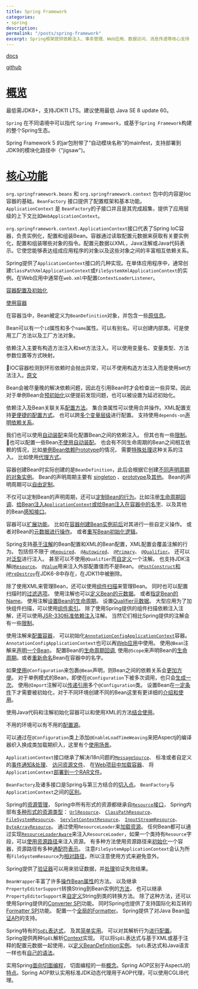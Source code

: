 ```yaml
---
title: Spring Framework
categories:
- spring
description: 
permalink: "/posts/spring-framework"
excerpt: Spring框架提供依赖注入、事务管理、Web应用、数据访问、消息传递等核心支持
---
```


[docs](https://docs.spring.io/spring-framework/docs/5.2.9.RELEASE/spring-framework-reference/)

[github](https://github.com/spring-projects/spring-framework)

# [概览](https://docs.spring.io/spring-framework/docs/5.2.9.RELEASE/spring-framework-reference/overview.html#overview)

最低需JDK8+，支持JDK11 LTS。建议使用最低 Java SE 8 update 60。

`Spring` 在不同语境中可以指代 `Spring Framework`，或基于`Spring Framework`构建的整个Spring生态。

Spring Framework 5 的jar包附带了“自动模块名称”的mainfest，支持部署到JDK9的模块化路径中（"jigsaw")。

# [核心功能](https://docs.spring.io/spring-framework/docs/5.2.9.RELEASE/spring-framework-reference/core.html#spring-core)

`org.springframework.beans` 和 `org.springframework.context` 包中的内容是Ioc容器的基础。`BeanFactory` 接口提供了配置框架和基本功能。`ApplicationContext` 是 `BeanFactory`的子接口并且是其完成超集，提供了应用层级的上下文比如`WebApplicationContext`。

`org.springframework.context.ApplicationContext`接口代表了Spring IoC容器，负责实例化，配置和组装Bean。容器通过读取配置元数据来获取有关要实例化，配置和组装哪些对象的指令。配置元数据以XML，Java注解或Java代码表示。它使您能够表达组成应用程序的对象以及这些对象之间的丰富相互依赖关系。

Spring提供了`ApplicationContext`接口的几种实现。在单体应用程序中，通常创建`ClassPathXmlApplicationContext`或`FileSystemXmlApplicationContext`的实例。在Web应用中通常在`web.xml`中配置`ContextLoaderListener`。

[容器配置及初始化](https://docs.spring.io/spring-framework/docs/5.2.9.RELEASE/spring-framework-reference/core.html#beans-factory-instantiation)

[使用容器](https://docs.spring.io/spring-framework/docs/5.2.9.RELEASE/spring-framework-reference/core.html#beans-factory-client)

在容器当中，Bean被定义为`BeanDefinition`对象，并包含一些[原信息](https://docs.spring.io/spring-framework/docs/5.2.9.RELEASE/spring-framework-reference/core.html#beans-definition)。

Bean可以有一个`id`属性和多个`name`属性。可以有别名。可以创建内部类。可是使用工厂方法以及工厂方法对象。

依赖注入主要有构造方法注入和set方法注入。可以使用变量名、变量类型、方法参数位置等方式映射。

IOC容器检测到环形依赖时会抛出异常，可以不使用构造方法注入而是使用set方法注入。[原文](https://docs.spring.io/spring-framework/docs/5.2.9.RELEASE/spring-framework-reference/core.html#beans-dependency-resolution)

Bean会被尽量晚的解决依赖问题，因此在引用Bean时才会检查出一些异常。因此对于单例Bean会[预初始化](https://docs.spring.io/spring-framework/docs/5.2.9.RELEASE/spring-framework-reference/core.html#beans-factory-lazy-init)以便提前发现问题，也可以被设置为延迟初始化。

依赖注入及Bean关联关系[配置方法](https://docs.spring.io/spring-framework/docs/5.2.9.RELEASE/spring-framework-reference/core.html#beans-factory-properties-detailed)。
集合类属性可以使用合并操作。XML配置支持[更便捷的配置方式](https://docs.spring.io/spring-framework/docs/5.2.9.RELEASE/spring-framework-reference/core.html#beans-p-namespace)。
也可以跨[多个变量层级](https://docs.spring.io/spring-framework/docs/5.2.9.RELEASE/spring-framework-reference/core.html#beans-compound-property-names)进行配置。
支持使用`depends-on`[声明依赖关系](https://docs.spring.io/spring-framework/docs/5.2.9.RELEASE/spring-framework-reference/core.html#beans-factory-dependson)。

我们也可以使用[自动装配](https://docs.spring.io/spring-framework/docs/5.2.9.RELEASE/spring-framework-reference/core.html#beans-factory-autowire)来简化配置Bean之间的依赖注入。
但其也有一些[限制](https://docs.spring.io/spring-framework/docs/5.2.9.RELEASE/spring-framework-reference/core.html#beans-autowired-exceptions)。
也可以配置一些Bean[不使用自动装配](https://docs.spring.io/spring-framework/docs/5.2.9.RELEASE/spring-framework-reference/core.html#beans-factory-autowire-candidate)。
也会有不同生命周期的Bean之间相互依赖的情况，比如[单例Bean依赖Prototype](https://docs.spring.io/spring-framework/docs/5.2.9.RELEASE/spring-framework-reference/core.html#beans-factory-scopes-sing-prot-interaction)的情况，
需要[特殊处理](https://docs.spring.io/spring-framework/docs/5.2.9.RELEASE/spring-framework-reference/core.html#beans-factory-method-injection)这种关系的注入。
比如使用[代理方式](https://docs.spring.io/spring-framework/docs/5.2.9.RELEASE/spring-framework-reference/core.html#beans-factory-scopes-other-injection)。

容器创建Bean时实际创建的是`BeanDefinition`，此后会根据它创建[不同声明周期的对象实例](https://docs.spring.io/spring-framework/docs/5.2.9.RELEASE/spring-framework-reference/core.html#beans-factory-scopes)。
Bean的声明周期主要有 [singleton](https://docs.spring.io/spring-framework/docs/5.2.9.RELEASE/spring-framework-reference/core.html#beans-factory-scopes-singleton) 、[prototype](https://docs.spring.io/spring-framework/docs/5.2.9.RELEASE/spring-framework-reference/core.html#beans-factory-scopes-prototype)及[其他](https://docs.spring.io/spring-framework/docs/5.2.9.RELEASE/spring-framework-reference/core.html#beans-factory-scopes-other)。
Bean的声明周期可以[自由定制](https://docs.spring.io/spring-framework/docs/5.2.9.RELEASE/spring-framework-reference/core.html#beans-factory-scopes-custom)。

不仅可以定制Bean的声明周期，还可以[定制Bean的行为](https://docs.spring.io/spring-framework/docs/5.2.9.RELEASE/spring-framework-reference/core.html#beans-factory-nature)。比如注册[生命周期回调](https://docs.spring.io/spring-framework/docs/5.2.9.RELEASE/spring-framework-reference/core.html#beans-factory-lifecycle)、[给Bean注入`ApplicationContext`或给Bean注入在容器中的名字](https://docs.spring.io/spring-framework/docs/5.2.9.RELEASE/spring-framework-reference/core.html#beans-factory-aware)、以及其他的Bean[感知接口](https://docs.spring.io/spring-framework/docs/5.2.9.RELEASE/spring-framework-reference/core.html#aware-list)。

容器可以[扩展功能](https://docs.spring.io/spring-framework/docs/5.2.9.RELEASE/spring-framework-reference/core.html#beans-factory-extension)。
比如在[容器创建Bean实例前后](https://docs.spring.io/spring-framework/docs/5.2.9.RELEASE/spring-framework-reference/core.html#beans-factory-extension-bpp)对其进行一些自定义操作。
或者对Bean的[元数据进行操作](https://docs.spring.io/spring-framework/docs/5.2.9.RELEASE/spring-framework-reference/core.html#beans-factory-extension-factory-postprocessors)。
或者[重写Bean初始化逻辑](https://docs.spring.io/spring-framework/docs/5.2.9.RELEASE/spring-framework-reference/core.html#beans-factory-extension-factorybean)。

Spring支持[基于注解](https://docs.spring.io/spring-framework/docs/5.2.9.RELEASE/spring-framework-reference/core.html#beans-annotation-config)的Bean配置和XML的Bean配置，XML配置会覆盖注解的行为。
包括但不限于 
[`@Required`](https://docs.spring.io/spring-framework/docs/5.2.9.RELEASE/spring-framework-reference/core.html#beans-required-annotation)、
[`@Autowired`](https://docs.spring.io/spring-framework/docs/5.2.9.RELEASE/spring-framework-reference/core.html#beans-autowired-annotation)、
[`@Primary`](https://docs.spring.io/spring-framework/docs/5.2.9.RELEASE/spring-framework-reference/core.html#beans-autowired-annotation-primary)、
[`@Qualifier`](https://docs.spring.io/spring-framework/docs/5.2.9.RELEASE/spring-framework-reference/core.html#beans-autowired-annotation-qualifiers)。
还可以对[泛型](https://docs.spring.io/spring-framework/docs/5.2.9.RELEASE/spring-framework-reference/core.html#beans-generics-as-qualifiers)进行注入。
甚至可以不使用`@Qualifier`而[自定义](https://docs.spring.io/spring-framework/docs/5.2.9.RELEASE/spring-framework-reference/core.html#beans-custom-autowire-configurer)一个注解。
也支持JDK注解[`@Resource`](https://docs.spring.io/spring-framework/docs/5.2.9.RELEASE/spring-framework-reference/core.html#beans-resource-annotation)。
[`@Value`](https://docs.spring.io/spring-framework/docs/5.2.9.RELEASE/spring-framework-reference/core.html#beans-value-annotations)用来注入外部配置值而不是Bean。
[`@PostConstruct`和`@PreDestroy`](https://docs.spring.io/spring-framework/docs/5.2.9.RELEASE/spring-framework-reference/core.html#beans-postconstruct-and-predestroy-annotations)在JDK6-8中存在，在JDK11中被删除。

除了使用XML来管理Bean，还可以使用[组件扫描](https://docs.spring.io/spring-framework/docs/5.2.9.RELEASE/spring-framework-reference/core.html#beans-classpath-scanning)来管理Bean。
同时也可以配置扫描时的[过滤选项](https://docs.spring.io/spring-framework/docs/5.2.9.RELEASE/spring-framework-reference/core.html#beans-scanning-filters)。
使用注解也可以[定义Bean的元数据](https://docs.spring.io/spring-framework/docs/5.2.9.RELEASE/spring-framework-reference/core.html#beans-factorybeans-annotations)。
或者[指定Bean的Name](https://docs.spring.io/spring-framework/docs/5.2.9.RELEASE/spring-framework-reference/core.html#beans-scanning-name-generator)。
使用注解[设置Bean的生命周期](https://docs.spring.io/spring-framework/docs/5.2.9.RELEASE/spring-framework-reference/core.html#beans-scanning-scope-resolver)。
设置[Qualifier元数据](https://docs.spring.io/spring-framework/docs/5.2.9.RELEASE/spring-framework-reference/core.html#beans-scanning-qualifiers)。
大型应用为了加快组件扫描，可以使用[组件索引](https://docs.spring.io/spring-framework/docs/5.2.9.RELEASE/spring-framework-reference/core.html#beans-scanning-index)。
除了使用Spring提供的组件扫描依赖注入注解，还可以使用[JSR-330标准依赖注入](https://docs.spring.io/spring-framework/docs/5.2.9.RELEASE/spring-framework-reference/core.html#beans-standard-annotations)注解。
当然它们相比Spring提供的注解会有一些[限制](https://docs.spring.io/spring-framework/docs/5.2.9.RELEASE/spring-framework-reference/core.html#beans-standard-annotations-limitations)。

使用注解来[配置容器](https://docs.spring.io/spring-framework/docs/5.2.9.RELEASE/spring-framework-reference/core.html#beans-java)，
可以初始化[`AnnotationConfigApplicationContext`](https://docs.spring.io/spring-framework/docs/5.2.9.RELEASE/spring-framework-reference/core.html#beans-java-instantiating-container)容器。`AnnotationConfigApplicationContext`也可以再[Web应用](https://docs.spring.io/spring-framework/docs/5.2.9.RELEASE/spring-framework-reference/core.html#beans-java-instantiating-container-web)中使用。
使用`@Bean`注解来[声明一个Bean](https://docs.spring.io/spring-framework/docs/5.2.9.RELEASE/spring-framework-reference/core.html#beans-java-declaring-a-bean)，
配置Bean的[生命周期回调](https://docs.spring.io/spring-framework/docs/5.2.9.RELEASE/spring-framework-reference/core.html#beans-java-lifecycle-callbacks),
使用`@Scope`来声明Bean的[生命周期](https://docs.spring.io/spring-framework/docs/5.2.9.RELEASE/spring-framework-reference/core.html#beans-java-specifying-bean-scope)。或者[重新命名](https://docs.spring.io/spring-framework/docs/5.2.9.RELEASE/spring-framework-reference/core.html#beans-java-customizing-bean-naming)Bean在容器中的名字。

如果[使用](https://docs.spring.io/spring-framework/docs/5.2.9.RELEASE/spring-framework-reference/core.html#beans-java-configuration-annotation)`@Configuration`来包裹`@Bean`声明，则Bean之间的依赖关系会[更加方便](https://docs.spring.io/spring-framework/docs/5.2.9.RELEASE/spring-framework-reference/core.html#beans-java-injecting-dependencies)。
对于单例模式的Bean，即使在`@Configuration`下被多次调用，也只会[生成一次](https://docs.spring.io/spring-framework/docs/5.2.9.RELEASE/spring-framework-reference/core.html#beans-java-further-information-java-config)。
使用`@Import`注解可以[传递引用](https://docs.spring.io/spring-framework/docs/5.2.9.RELEASE/spring-framework-reference/core.html#beans-java-using-import)多个`@Configuration`类。
设置Bean在[一定条件](https://docs.spring.io/spring-framework/docs/5.2.9.RELEASE/spring-framework-reference/core.html#beans-java-conditional)下才需要被初始化，对于不同环境创建不同的Bean这里有更详细的[介绍和使用](https://docs.spring.io/spring-framework/docs/5.2.9.RELEASE/spring-framework-reference/core.html#beans-definition-profiles)。

使用Java代码和注解初始化容器可以和使用XML的方法[结合使用](https://docs.spring.io/spring-framework/docs/5.2.9.RELEASE/spring-framework-reference/core.html#beans-java-combining)。

不用的环境可以有不用的[配置源](https://docs.spring.io/spring-framework/docs/5.2.9.RELEASE/spring-framework-reference/core.html#beans-property-source-abstraction)。

可以通过在`@Configuration`类上添加`@EnableLoadTimeWeaving`来把Aspectj的编译器织入换成类加载期织入，这里有个[使用场景](https://www.cnblogs.com/davidwang456/p/5633609.html)。

`ApplicationContext`接口继承了解决i18n问题的[`MessageSource`](https://docs.spring.io/spring-framework/docs/5.2.9.RELEASE/spring-framework-reference/core.html#context-functionality-messagesource)、
标准或者自定义的[事件通知&处理](https://docs.spring.io/spring-framework/docs/5.2.9.RELEASE/spring-framework-reference/core.html#context-functionality-events)、
[访问资源文件](https://docs.spring.io/spring-framework/docs/5.2.9.RELEASE/spring-framework-reference/core.html#context-functionality-resources)、
在[Web项目中加载容器](https://docs.spring.io/spring-framework/docs/5.2.9.RELEASE/spring-framework-reference/core.html#context-create)、
将`ApplicationContext`[部署到一个RAR文件](https://docs.spring.io/spring-framework/docs/5.2.9.RELEASE/spring-framework-reference/core.html#context-deploy-rar)。

`BeanFactory`及诸多接口是Spring与第三方结合的[切入点](https://docs.spring.io/spring-framework/docs/5.2.9.RELEASE/spring-framework-reference/core.html#beans-beanfactory)。
`BeanFactory`与`ApplicationContext`之间的[区别](https://docs.spring.io/spring-framework/docs/5.2.9.RELEASE/spring-framework-reference/core.html#context-introduction-ctx-vs-beanfactory)。

Spring的[资源管理](https://docs.spring.io/spring-framework/docs/5.2.9.RELEASE/spring-framework-reference/core.html#resources)，
Spring中所有形式的资源都继承自[`Resource`接口](https://docs.spring.io/spring-framework/docs/5.2.9.RELEASE/spring-framework-reference/core.html#resources-resource)，
Spring内部有[多种形式的资源类型](https://docs.spring.io/spring-framework/docs/5.2.9.RELEASE/spring-framework-reference/core.html#resources-implementations)：
[`UrlResource`](https://docs.spring.io/spring-framework/docs/5.2.9.RELEASE/spring-framework-reference/core.html#resources-implementations-urlresource)、
[`ClassPathResource`](https://docs.spring.io/spring-framework/docs/5.2.9.RELEASE/spring-framework-reference/core.html#resources-implementations-classpathresource)、
[`FileSystemResource`](https://docs.spring.io/spring-framework/docs/5.2.9.RELEASE/spring-framework-reference/core.html#resources-implementations-filesystemresource)、
[`ServletContextResource`](https://docs.spring.io/spring-framework/docs/5.2.9.RELEASE/spring-framework-reference/core.html#resources-implementations-servletcontextresource)、
[`InputStreamResource`](https://docs.spring.io/spring-framework/docs/5.2.9.RELEASE/spring-framework-reference/core.html#resources-implementations-inputstreamresource)、
[`ByteArrayResource`](https://docs.spring.io/spring-framework/docs/5.2.9.RELEASE/spring-framework-reference/core.html#resources-implementations-bytearrayresource)。
通过使用`ResourceLoader`来[加载资源](https://docs.spring.io/spring-framework/docs/5.2.9.RELEASE/spring-framework-reference/core.html#resources-resourceloader)。
任何Bean都可以通过实现[`ResourceLoaderAware`](https://docs.spring.io/spring-framework/docs/5.2.9.RELEASE/spring-framework-reference/core.html#resources-resourceloaderaware)来注入`ResourceLoader`，如果一个类持有`Resource`字段，可以[使用资源路径](https://docs.spring.io/spring-framework/docs/5.2.9.RELEASE/spring-framework-reference/core.html#resources-as-dependencies)来注入资源。
有多种方法使用资源路径来[初始化](https://docs.spring.io/spring-framework/docs/5.2.9.RELEASE/spring-framework-reference/core.html#resources-app-ctx-construction)一个容器，资源路径有多种[通配符表示](https://docs.spring.io/spring-framework/docs/5.2.9.RELEASE/spring-framework-reference/core.html#resources-app-ctx-wildcards-in-resource-paths)。
注意`FileSystemApplicationContext`会认为所有`FileSystemResource`为[相对路径](https://docs.spring.io/spring-framework/docs/5.2.9.RELEASE/spring-framework-reference/core.html#resources-filesystemresource-caveats)，所以注意使用方式来避免意外。

Spring提供了[验证器](https://docs.spring.io/spring-framework/docs/5.2.9.RELEASE/spring-framework-reference/core.html#validator)可以用来验证数据，并[处理](https://docs.spring.io/spring-framework/docs/5.2.9.RELEASE/spring-framework-reference/core.html#validation-conversion)验证失败结果。

`BeanWrapper`丰富了许多[操作Bean属性](https://docs.spring.io/spring-framework/docs/5.2.9.RELEASE/spring-framework-reference/core.html#beans-beans)的方法。
以及继承`PropertyEditorSupport`转换String到Bean实例的[方法](https://docs.spring.io/spring-framework/docs/5.2.9.RELEASE/spring-framework-reference/core.html#beans-beans-conversion)，
也可以继承`PropertyEditorSupport`来[自定义](https://docs.spring.io/spring-framework/docs/5.2.9.RELEASE/spring-framework-reference/core.html#beans-beans-conversion-customeditor-registration)String到类的转换方法。
除了这种方法，还可以使用Spring提供的[Converter SPI](https://docs.spring.io/spring-framework/docs/5.2.9.RELEASE/spring-framework-reference/core.html#core-convert)功能。
同时Spring也提供了支持国际化和互转的[Formatter SPI](https://docs.spring.io/spring-framework/docs/5.2.9.RELEASE/spring-framework-reference/core.html#format)功能。
配置一个[全局的Formatter](https://docs.spring.io/spring-framework/docs/5.2.9.RELEASE/spring-framework-reference/core.html#format-configuring-formatting-globaldatetimeformat)。
Spring提供了对Java Bean[验证API](https://docs.spring.io/spring-framework/docs/5.2.9.RELEASE/spring-framework-reference/core.html#validation-beanvalidation)的支持。

Spring特有的[`SpEL`表达式](https://docs.spring.io/spring-framework/docs/5.2.9.RELEASE/spring-framework-reference/core.html#expressions)，
及其[简单实用](https://docs.spring.io/spring-framework/docs/5.2.9.RELEASE/spring-framework-reference/core.html#expressions-evaluation)。
可以对其解析行为[进行配置](https://docs.spring.io/spring-framework/docs/5.2.9.RELEASE/spring-framework-reference/core.html#expressions-parser-configuration)。
Spring提供两种`SpEL`解析[Context](https://docs.spring.io/spring-framework/docs/5.2.9.RELEASE/spring-framework-reference/core.html#expressions-evaluation-context)实现。
可以将`SpEL`表达式与基于XML或基于注释的配置元数据一起使用，以[定义BeanDefinition实例](https://docs.spring.io/spring-framework/docs/5.2.9.RELEASE/spring-framework-reference/core.html#expressions-beandef)。
`SpEL`表达式和Java语言一样也有[自己的语法](https://docs.spring.io/spring-framework/docs/5.2.9.RELEASE/spring-framework-reference/core.html#expressions-language-ref)。

实用Spring[面向切面编程](https://docs.spring.io/spring-framework/docs/5.2.9.RELEASE/spring-framework-reference/core.html#aop)，
切面编程的一些[概念](https://docs.spring.io/spring-framework/docs/5.2.9.RELEASE/spring-framework-reference/core.html#aop-introduction-defn)。Spring AOP区别于AspectJ的[特点](https://docs.spring.io/spring-framework/docs/5.2.9.RELEASE/spring-framework-reference/core.html#aop-introduction-spring-defn)。Spring AOP默认实用标准JDK动态代理用于AOP代理，可以使用CGLIB代理。